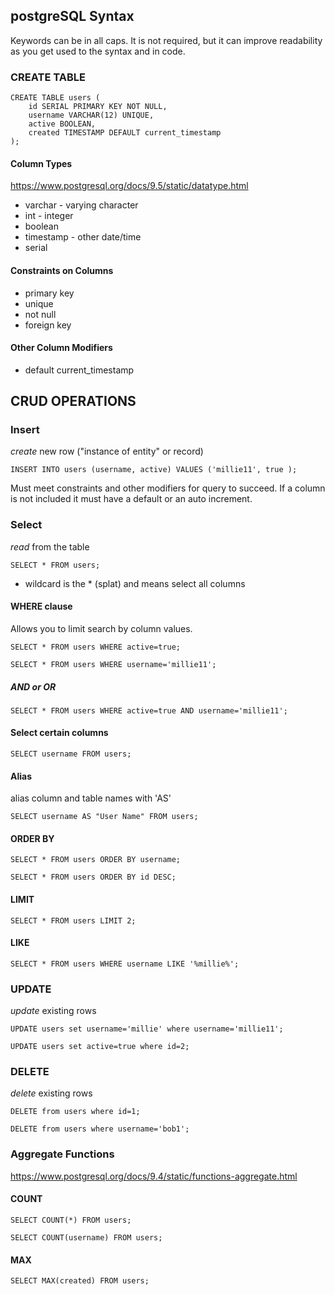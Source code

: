 ## postgreSQL Syntax
Keywords can be in all caps. It is not required, but it can improve readability as you get used to the syntax and in code.

### CREATE TABLE

```
CREATE TABLE users (
    id SERIAL PRIMARY KEY NOT NULL,
    username VARCHAR(12) UNIQUE,
    active BOOLEAN,
    created TIMESTAMP DEFAULT current_timestamp
);

```
#### Column Types
https://www.postgresql.org/docs/9.5/static/datatype.html
* varchar - varying character
* int - integer
* boolean
* timestamp - other date/time
* serial

#### Constraints on Columns
* primary key
* unique
* not null
* foreign key

#### Other Column Modifiers
* default current_timestamp

## CRUD OPERATIONS
### Insert
_create_ new row ("instance of entity" or record)

```
INSERT INTO users (username, active) VALUES ('millie11', true );
```
Must meet constraints and other modifiers for query to succeed. If a column is not included it must have a default or an auto increment.

### Select
_read_ from the table

```
SELECT * FROM users;
```
* wildcard is the * (splat) and means select all columns

#### WHERE clause
Allows you to limit search by column values.

```
SELECT * FROM users WHERE active=true;

SELECT * FROM users WHERE username='millie11';
```

##### AND or OR
```
SELECT * FROM users WHERE active=true AND username='millie11';
```

#### Select certain columns

```
SELECT username FROM users;
```

#### Alias
alias column and table names with 'AS'

```
SELECT username AS "User Name" FROM users;
```

#### ORDER BY

```
SELECT * FROM users ORDER BY username;

SELECT * FROM users ORDER BY id DESC;
```

#### LIMIT
```
SELECT * FROM users LIMIT 2;
```

#### LIKE

```
SELECT * FROM users WHERE username LIKE '%millie%';
```

### UPDATE
_update_ existing rows

```
UPDATE users set username='millie' where username='millie11';

UPDATE users set active=true where id=2;
```

### DELETE
_delete_ existing rows

```
DELETE from users where id=1;

DELETE from users where username='bob1';
```

### Aggregate Functions
https://www.postgresql.org/docs/9.4/static/functions-aggregate.html

#### COUNT

```
SELECT COUNT(*) FROM users;

SELECT COUNT(username) FROM users;
```

#### MAX

```
SELECT MAX(created) FROM users;
```
